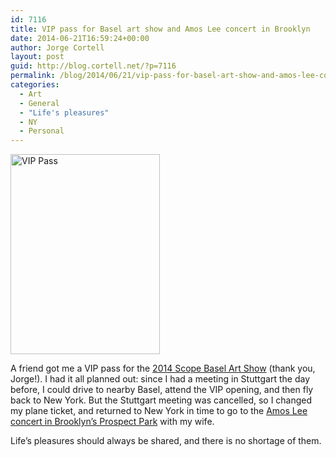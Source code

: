 ```yaml
---
id: 7116
title: VIP pass for Basel art show and Amos Lee concert in Brooklyn
date: 2014-06-21T16:59:24+00:00
author: Jorge Cortell
layout: post
guid: http://blog.cortell.net/?p=7116
permalink: /blog/2014/06/21/vip-pass-for-basel-art-show-and-amos-lee-concert-in-brooklyn/
categories:
  - Art
  - General
  - "Life's pleasures"
  - NY
  - Personal
---
```

<img class="aligncenter" src="https://farm4.staticflickr.com/3881/14450930606_93a9e95f98_n.jpg" alt="VIP Pass" width="239" height="320" />

A friend got me a VIP pass for the <a title="http://scope-art.com/shows/basel-2014/about/" href="http://scope-art.com/shows/basel-2014/about/" target="_blank">2014 Scope Basel Art Show</a> (thank you, Jorge!). I had it all planned out: since I had a meeting in Stuttgart the day before, I could drive to nearby Basel, attend the VIP opening, and then fly back to New York. But the Stuttgart meeting was cancelled, so I changed my plane ticket, and returned to New York in time to go to the <a title="http://bricartsmedia.org/events/amos-lee-lake-street-dive" href="http://bricartsmedia.org/events/amos-lee-lake-street-dive" target="_blank">Amos Lee concert in Brooklyn&#8217;s Prospect Park</a> with my wife.

Life&#8217;s pleasures should always be shared, and there is no shortage of them.
